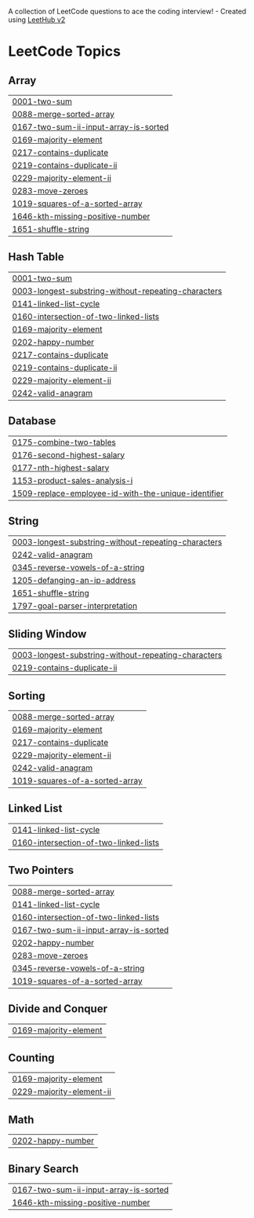 A collection of LeetCode questions to ace the coding interview! - Created using [LeetHub v2](https://github.com/arunbhardwaj/LeetHub-2.0)
<!---LeetCode Topics Start-->
# LeetCode Topics
## Array
|  |
| ------- |
| [0001-two-sum](https://github.com/nrzawar/leetcode/tree/master/0001-two-sum) |
| [0088-merge-sorted-array](https://github.com/nrzawar/leetcode/tree/master/0088-merge-sorted-array) |
| [0167-two-sum-ii-input-array-is-sorted](https://github.com/nrzawar/leetcode/tree/master/0167-two-sum-ii-input-array-is-sorted) |
| [0169-majority-element](https://github.com/nrzawar/leetcode/tree/master/0169-majority-element) |
| [0217-contains-duplicate](https://github.com/nrzawar/leetcode/tree/master/0217-contains-duplicate) |
| [0219-contains-duplicate-ii](https://github.com/nrzawar/leetcode/tree/master/0219-contains-duplicate-ii) |
| [0229-majority-element-ii](https://github.com/nrzawar/leetcode/tree/master/0229-majority-element-ii) |
| [0283-move-zeroes](https://github.com/nrzawar/leetcode/tree/master/0283-move-zeroes) |
| [1019-squares-of-a-sorted-array](https://github.com/nrzawar/leetcode/tree/master/1019-squares-of-a-sorted-array) |
| [1646-kth-missing-positive-number](https://github.com/nrzawar/leetcode/tree/master/1646-kth-missing-positive-number) |
| [1651-shuffle-string](https://github.com/nrzawar/leetcode/tree/master/1651-shuffle-string) |
## Hash Table
|  |
| ------- |
| [0001-two-sum](https://github.com/nrzawar/leetcode/tree/master/0001-two-sum) |
| [0003-longest-substring-without-repeating-characters](https://github.com/nrzawar/leetcode/tree/master/0003-longest-substring-without-repeating-characters) |
| [0141-linked-list-cycle](https://github.com/nrzawar/leetcode/tree/master/0141-linked-list-cycle) |
| [0160-intersection-of-two-linked-lists](https://github.com/nrzawar/leetcode/tree/master/0160-intersection-of-two-linked-lists) |
| [0169-majority-element](https://github.com/nrzawar/leetcode/tree/master/0169-majority-element) |
| [0202-happy-number](https://github.com/nrzawar/leetcode/tree/master/0202-happy-number) |
| [0217-contains-duplicate](https://github.com/nrzawar/leetcode/tree/master/0217-contains-duplicate) |
| [0219-contains-duplicate-ii](https://github.com/nrzawar/leetcode/tree/master/0219-contains-duplicate-ii) |
| [0229-majority-element-ii](https://github.com/nrzawar/leetcode/tree/master/0229-majority-element-ii) |
| [0242-valid-anagram](https://github.com/nrzawar/leetcode/tree/master/0242-valid-anagram) |
## Database
|  |
| ------- |
| [0175-combine-two-tables](https://github.com/nrzawar/leetcode/tree/master/0175-combine-two-tables) |
| [0176-second-highest-salary](https://github.com/nrzawar/leetcode/tree/master/0176-second-highest-salary) |
| [0177-nth-highest-salary](https://github.com/nrzawar/leetcode/tree/master/0177-nth-highest-salary) |
| [1153-product-sales-analysis-i](https://github.com/nrzawar/leetcode/tree/master/1153-product-sales-analysis-i) |
| [1509-replace-employee-id-with-the-unique-identifier](https://github.com/nrzawar/leetcode/tree/master/1509-replace-employee-id-with-the-unique-identifier) |
## String
|  |
| ------- |
| [0003-longest-substring-without-repeating-characters](https://github.com/nrzawar/leetcode/tree/master/0003-longest-substring-without-repeating-characters) |
| [0242-valid-anagram](https://github.com/nrzawar/leetcode/tree/master/0242-valid-anagram) |
| [0345-reverse-vowels-of-a-string](https://github.com/nrzawar/leetcode/tree/master/0345-reverse-vowels-of-a-string) |
| [1205-defanging-an-ip-address](https://github.com/nrzawar/leetcode/tree/master/1205-defanging-an-ip-address) |
| [1651-shuffle-string](https://github.com/nrzawar/leetcode/tree/master/1651-shuffle-string) |
| [1797-goal-parser-interpretation](https://github.com/nrzawar/leetcode/tree/master/1797-goal-parser-interpretation) |
## Sliding Window
|  |
| ------- |
| [0003-longest-substring-without-repeating-characters](https://github.com/nrzawar/leetcode/tree/master/0003-longest-substring-without-repeating-characters) |
| [0219-contains-duplicate-ii](https://github.com/nrzawar/leetcode/tree/master/0219-contains-duplicate-ii) |
## Sorting
|  |
| ------- |
| [0088-merge-sorted-array](https://github.com/nrzawar/leetcode/tree/master/0088-merge-sorted-array) |
| [0169-majority-element](https://github.com/nrzawar/leetcode/tree/master/0169-majority-element) |
| [0217-contains-duplicate](https://github.com/nrzawar/leetcode/tree/master/0217-contains-duplicate) |
| [0229-majority-element-ii](https://github.com/nrzawar/leetcode/tree/master/0229-majority-element-ii) |
| [0242-valid-anagram](https://github.com/nrzawar/leetcode/tree/master/0242-valid-anagram) |
| [1019-squares-of-a-sorted-array](https://github.com/nrzawar/leetcode/tree/master/1019-squares-of-a-sorted-array) |
## Linked List
|  |
| ------- |
| [0141-linked-list-cycle](https://github.com/nrzawar/leetcode/tree/master/0141-linked-list-cycle) |
| [0160-intersection-of-two-linked-lists](https://github.com/nrzawar/leetcode/tree/master/0160-intersection-of-two-linked-lists) |
## Two Pointers
|  |
| ------- |
| [0088-merge-sorted-array](https://github.com/nrzawar/leetcode/tree/master/0088-merge-sorted-array) |
| [0141-linked-list-cycle](https://github.com/nrzawar/leetcode/tree/master/0141-linked-list-cycle) |
| [0160-intersection-of-two-linked-lists](https://github.com/nrzawar/leetcode/tree/master/0160-intersection-of-two-linked-lists) |
| [0167-two-sum-ii-input-array-is-sorted](https://github.com/nrzawar/leetcode/tree/master/0167-two-sum-ii-input-array-is-sorted) |
| [0202-happy-number](https://github.com/nrzawar/leetcode/tree/master/0202-happy-number) |
| [0283-move-zeroes](https://github.com/nrzawar/leetcode/tree/master/0283-move-zeroes) |
| [0345-reverse-vowels-of-a-string](https://github.com/nrzawar/leetcode/tree/master/0345-reverse-vowels-of-a-string) |
| [1019-squares-of-a-sorted-array](https://github.com/nrzawar/leetcode/tree/master/1019-squares-of-a-sorted-array) |
## Divide and Conquer
|  |
| ------- |
| [0169-majority-element](https://github.com/nrzawar/leetcode/tree/master/0169-majority-element) |
## Counting
|  |
| ------- |
| [0169-majority-element](https://github.com/nrzawar/leetcode/tree/master/0169-majority-element) |
| [0229-majority-element-ii](https://github.com/nrzawar/leetcode/tree/master/0229-majority-element-ii) |
## Math
|  |
| ------- |
| [0202-happy-number](https://github.com/nrzawar/leetcode/tree/master/0202-happy-number) |
## Binary Search
|  |
| ------- |
| [0167-two-sum-ii-input-array-is-sorted](https://github.com/nrzawar/leetcode/tree/master/0167-two-sum-ii-input-array-is-sorted) |
| [1646-kth-missing-positive-number](https://github.com/nrzawar/leetcode/tree/master/1646-kth-missing-positive-number) |
<!---LeetCode Topics End-->